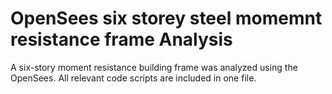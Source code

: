 # OpenSees six storey steel momemnt resistance frame Analysis 
A six-story moment resistance building frame was analyzed using the OpenSees. All relevant code scripts are included in one file. 
